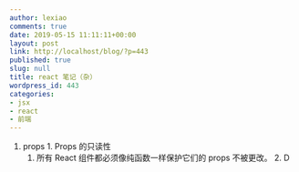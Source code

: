 ```yaml
---
author: lexiao
comments: true
date: 2019-05-15 11:11:11+00:00
layout: post
link: http://localhost/blog/?p=443
published: true
slug: null
title: react 笔记（杂）
wordpress_id: 443
categories:
- jsx
- react
- 前端
---
```





  1. props
    1. Props 的只读性
      1. 所有 React 组件都必须像纯函数一样保护它们的 props 不被更改。
    2. D

